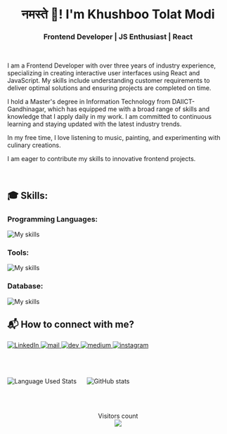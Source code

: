 <h1 align='center'> नमस्ते 🙏! I'm Khushboo Tolat Modi</h1>

<h3 align='center'> Frontend Developer | JS Enthusiast | React </h3>

<br/>

<p>
I am a Frontend Developer with over three years of industry experience, specializing in creating interactive user interfaces using React and JavaScript. My skills include understanding customer requirements to deliver optimal solutions and ensuring projects are completed on time.

I hold a Master's degree in Information Technology from DAIICT-Gandhinagar, which has equipped me with a broad range of skills and knowledge that I apply daily in my work. I am committed to continuous learning and staying updated with the latest industry trends.

In my free time, I love listening to music, painting, and experimenting with culinary creations.

I am eager to contribute my skills to innovative frontend projects.
</p>

<br/>

<h2>🎓 Skills: </h2>

<h3>Programming Languages: </h3>
<img alt='My skills' src='https://skillicons.dev/icons?i=react,redux,js,ts,bootstrap,tailwind,sass,java'/>

<h3>Tools: </h3>
<img alt='My skills' src='https://skillicons.dev/icons?i=firebase,figma,git,github,vscode'/>

<h3>Database: </h3>
<img alt='My skills' src='https://skillicons.dev/icons?i=mysql,mongodb'/>

<br/>

<h2>📬 How to connect with me?</h2>
<a href="https://www.linkedin.com/in/khushboo-tolat/">
  <img  alt='LinkedIn' src='https://skillicons.dev/icons?i=linkedin'/>
</a>
<a href="mailto:khushbootolat6@gmail.com">
  <img  alt='mail' src='https://skillicons.dev/icons?i=gmail'/>
</a>
<a href="https://dev.to/khushboo-tolat">
  <img  alt='dev' src='https://skillicons.dev/icons?i=devto'/>
</a>
<a href="https://khushboo-tolat.medium.com/">
  <img  alt='medium' src='https://go-skill-icons.vercel.app/api/icons?i=mojo'/>
</a>
<a href="https://instagram.com/khushboo_tolat">
  <img  alt='instagram' src='https://skillicons.dev/icons?i=instagram'/>
</a>

<br/>
<br/>
<br/>
<br/>

<p float='left'>
  <img src="https://github-readme-stats.vercel.app/api?username=khushboo-tolat&theme=vue&show_icons=true" alt="Language Used Stats"/>
  &nbsp&nbsp&nbsp&nbsp
  <img src="https://streak-stats.demolab.com/?user=khushboo-tolat&theme=vue" alt="GitHub stats"/>
</p>

<br/>
<br/>

<p align="center"> 
  Visitors count<br>
  <img src="https://profile-counter.glitch.me/khushboo-tolat/count.svg" />
</p>
